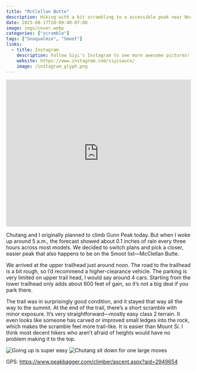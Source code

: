 ```yaml
---
title: "McClellan Butte"
description: Hiking with a bit scrambling to a accessible peak near North Bend
date: 2025-08-17T20:09:40-07:00
image: imgs/cover.webp
categories: ["scramble"]
tags: ["Snoqualmie", "Smoot"]
links:
  - title: Instagram
    description: Follow Siyi's Instagram to see more awesome pictures!
    website: https://www.instagram.com/siyisauce/
    image: /instagram_glyph.png
---
```

<iframe src="https://caltopo.com/m/P1E15GA" width="100%" height="400px" frameBorder="0"></iframe>

Chutang and I originally planned to climb Gunn Peak today. But when I woke up around 5 a.m., the forecast showed about 0.1 inches of rain every three hours across most models. We decided to switch plans and pick a closer, easier peak that also happens to be on the Smoot list—McClellan Butte.

We arrived at the upper trailhead just around noon. The road to the trailhead is a bit rough, so I’d recommend a higher-clearance vehicle. The parking is very limited on upper trail head, I would say around 4 cars. Starting from the lower trailhead only adds about 600 feet of gain, so it’s not a big deal if you park there.

The trail was in surprisingly good condition, and it stayed that way all the way to the summit. At the end of the trail, there’s a short scramble with minor exposure. It’s very straightforward—mostly easy class 2 terrain. It even looks like someone has carved or improved small ledges into the rock, which makes the scramble feel more trail-like. It is easier than Mount Si. I think most decent hikers who aren’t afraid of heights would have no problem making it to the top.

![Going up is super easy](imgs/up.webp) ![Chutang sit down for one large moves](imgs/down.webp)

GPS: https://www.peakbagger.com/climber/ascent.aspx?aid=2949654
